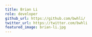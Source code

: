 ```yaml
---
title: Brian Li
role: developer
github_url: https://github.com/bwhli/
twitter_url: https://twitter.com/bwhli
featured_image: brian-li.jpg
---
```

